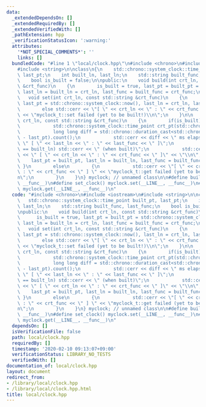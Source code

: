 ```yaml
---
data:
  _extendedDependsOn: []
  _extendedRequiredBy: []
  _extendedVerifiedWith: []
  _pathExtension: hpp
  _verificationStatusIcon: ':warning:'
  attributes:
    '*NOT_SPECIAL_COMMENTS*': ''
    links: []
  bundledCode: "#line 1 \"local/clock.hpp\"\n#include <chrono>\n#include <iostream>\n\
    #include <string>\n\nclass\n{\n    std::chrono::system_clock::time_point built_pt,\
    \ last_pt;\n    int built_ln, last_ln;\n    std::string built_func, last_func;\n\
    \    bool is_built = false;\n\npublic:\n    void build(int crt_ln, const std::string\
    \ &crt_func)\n    {\n        is_built = true, last_pt = built_pt = std::chrono::system_clock::now(),\
    \ last_ln = built_ln = crt_ln, last_func = built_func = crt_func;\n    }\n\n \
    \   void set(int crt_ln, const std::string &crt_func)\n    {\n        if(is_built)\
    \ last_pt = std::chrono::system_clock::now(), last_ln = crt_ln, last_func = crt_func;\n\
    \        else std::cerr << \"[ \" << crt_ln << \" : \" << crt_func << \" ] \"\
    \ << \"myclock_t::set failed (yet to be built!)\\n\";\n    }\n\n    void get(int\
    \ crt_ln, const std::string &crt_func)\n    {\n        if(is_built)\n        {\n\
    \            std::chrono::system_clock::time_point crt_pt(std::chrono::system_clock::now());\n\
    \            long long diff = std::chrono::duration_cast<std::chrono::milliseconds>(crt_pt\
    \ - last_pt).count();\n            std::cerr << diff << \" ms elapsed from\" <<\
    \ \" [ \" << last_ln << \" : \" << last_func << \" ]\";\n            if(last_ln\
    \ == built_ln) std::cerr << \" (when built)\";\n            std::cerr << \" to\"\
    \ << \" [ \" << crt_ln << \" : \" << crt_func << \" ]\" << \"\\n\";\n        \
    \    last_pt = built_pt, last_ln = built_ln, last_func = built_func;\n       \
    \ }\n        else\n        {\n            std::cerr << \"[ \" << crt_ln << \"\
    \ : \" << crt_func << \" ] \" << \"myclock_t::get failed (yet to be built!)\\\
    n\";\n        }\n    }\n} myclock; // unnamed class\n\n#define build_clock() myclock.build(__LINE__,\
    \ __func__)\n#define set_clock() myclock.set(__LINE__, __func__)\n#define get_clock()\
    \ myclock.get(__LINE__, __func__)\n"
  code: "#include <chrono>\n#include <iostream>\n#include <string>\n\nclass\n{\n \
    \   std::chrono::system_clock::time_point built_pt, last_pt;\n    int built_ln,\
    \ last_ln;\n    std::string built_func, last_func;\n    bool is_built = false;\n\
    \npublic:\n    void build(int crt_ln, const std::string &crt_func)\n    {\n  \
    \      is_built = true, last_pt = built_pt = std::chrono::system_clock::now(),\
    \ last_ln = built_ln = crt_ln, last_func = built_func = crt_func;\n    }\n\n \
    \   void set(int crt_ln, const std::string &crt_func)\n    {\n        if(is_built)\
    \ last_pt = std::chrono::system_clock::now(), last_ln = crt_ln, last_func = crt_func;\n\
    \        else std::cerr << \"[ \" << crt_ln << \" : \" << crt_func << \" ] \"\
    \ << \"myclock_t::set failed (yet to be built!)\\n\";\n    }\n\n    void get(int\
    \ crt_ln, const std::string &crt_func)\n    {\n        if(is_built)\n        {\n\
    \            std::chrono::system_clock::time_point crt_pt(std::chrono::system_clock::now());\n\
    \            long long diff = std::chrono::duration_cast<std::chrono::milliseconds>(crt_pt\
    \ - last_pt).count();\n            std::cerr << diff << \" ms elapsed from\" <<\
    \ \" [ \" << last_ln << \" : \" << last_func << \" ]\";\n            if(last_ln\
    \ == built_ln) std::cerr << \" (when built)\";\n            std::cerr << \" to\"\
    \ << \" [ \" << crt_ln << \" : \" << crt_func << \" ]\" << \"\\n\";\n        \
    \    last_pt = built_pt, last_ln = built_ln, last_func = built_func;\n       \
    \ }\n        else\n        {\n            std::cerr << \"[ \" << crt_ln << \"\
    \ : \" << crt_func << \" ] \" << \"myclock_t::get failed (yet to be built!)\\\
    n\";\n        }\n    }\n} myclock; // unnamed class\n\n#define build_clock() myclock.build(__LINE__,\
    \ __func__)\n#define set_clock() myclock.set(__LINE__, __func__)\n#define get_clock()\
    \ myclock.get(__LINE__, __func__)\n"
  dependsOn: []
  isVerificationFile: false
  path: local/clock.hpp
  requiredBy: []
  timestamp: '2020-02-10 09:13:07+09:00'
  verificationStatus: LIBRARY_NO_TESTS
  verifiedWith: []
documentation_of: local/clock.hpp
layout: document
redirect_from:
- /library/local/clock.hpp
- /library/local/clock.hpp.html
title: local/clock.hpp
---
```

